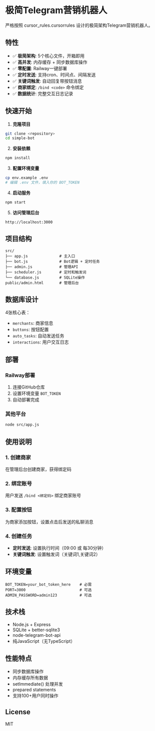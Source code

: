 # 极简Telegram营销机器人

严格按照 cursor_rules.cursorrules 设计的极简架构Telegram营销机器人。

## 特性

- ✅ **极简架构**: 5个核心文件，开箱即用
- ✅ **高并发**: 内存缓存 + 同步数据库操作
- ✅ **零配置**: Railway一键部署
- ✅ **定时发送**: 支持cron、时间点、间隔发送
- ✅ **关键词触发**: 自动回复带按钮消息
- ✅ **商家绑定**: `/bind <code>` 命令绑定
- ✅ **数据统计**: 完整交互日志记录

## 快速开始

1. **克隆项目**
```bash
git clone <repository>
cd simple-bot
```

2. **安装依赖**
```bash
npm install
```

3. **配置环境变量**
```bash
cp env.example .env
# 编辑 .env 文件，填入你的 BOT_TOKEN
```

4. **启动服务**
```bash
npm start
```

5. **访问管理后台**
```
http://localhost:3000
```

## 项目结构

```
src/
├── app.js              # 主入口
├── bot.js              # Bot逻辑 + 定时任务  
├── admin.js            # 管理API
├── scheduler.js        # 定时和触发词
└── database.js         # SQLite操作
public/admin.html       # 管理后台
```

## 数据库设计

4张核心表：
- `merchants`: 商家信息
- `buttons`: 按钮配置  
- `auto_tasks`: 自动发送任务
- `interactions`: 用户交互日志

## 部署

### Railway部署
1. 连接GitHub仓库
2. 设置环境变量 `BOT_TOKEN`
3. 自动部署完成

### 其他平台
```bash
node src/app.js
```

## 使用说明

### 1. 创建商家
在管理后台创建商家，获得绑定码

### 2. 绑定账号
用户发送 `/bind <绑定码>` 绑定商家账号

### 3. 配置按钮
为商家添加按钮，设置点击后发送的私聊消息

### 4. 创建任务
- **定时发送**: 设置执行时间（09:00 或 每30分钟）
- **关键词触发**: 设置触发词（关键词1,关键词2）

## 环境变量

```
BOT_TOKEN=your_bot_token_here    # 必需
PORT=3000                        # 可选
ADMIN_PASSWORD=admin123          # 可选
```

## 技术栈

- Node.js + Express
- SQLite + better-sqlite3
- node-telegram-bot-api
- 纯JavaScript（无TypeScript）

## 性能特点

- 同步数据库操作
- 内存缓存所有数据
- setImmediate() 处理并发
- prepared statements
- 支持100+用户同时操作

## License

MIT 